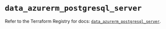 # `data_azurerm_postgresql_server`

Refer to the Terraform Registry for docs: [`data_azurerm_postgresql_server`](https://registry.terraform.io/providers/hashicorp/azurerm/3.94.0/docs/data-sources/postgresql_server).
